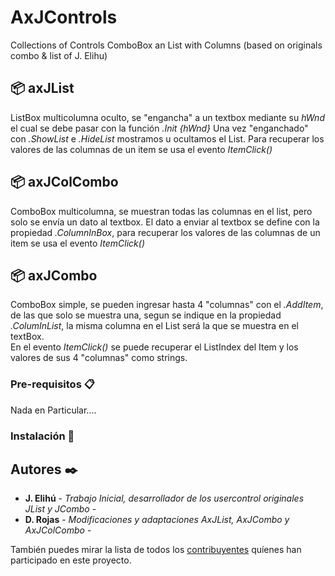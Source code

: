 # AxJControls
Collections of Controls ComboBox an List with Columns (based on originals combo &amp; list of J. Elihu)

## 📦 axJList 

ListBox multicolumna oculto, se "engancha" a un textbox mediante su _hWnd_ el cual se debe pasar con la función _.Init {hWnd}_
Una vez "enganchado" con _.ShowList_ e _.HideList_ mostramos u ocultamos el List.
Para recuperar los valores de las columnas de un item se usa el evento _ItemClick()_

## 📦 axJColCombo

ComboBox multicolumna, se muestran todas las columnas en el list, pero solo se envía un dato al textbox. El dato a enviar al textbox se define con la propiedad 
_.ColumnInBox_, para recuperar los valores de las columnas de un item se usa el evento _ItemClick()_

## 📦 axJCombo

ComboBox simple, se pueden ingresar hasta 4 "columnas" con el _.AddItem_, de las que solo se muestra una, segun se indique en la propiedad _.ColumInList_, 
la misma columna en el List será la que se muestra en el textBox.  
En el evento _ItemClick()_ se puede recuperar el ListIndex del Item y los valores de sus 4 "columnas" como strings.

### Pre-requisitos 📋

Nada en Particular....


### Instalación 🔧



## Autores ✒️

* **J. Elihú** - *Trabajo Inicial, desarrollador de los usercontrol originales JList y JCombo* - 
* **D. Rojas** - *Modificaciones y adaptaciones AxJList, AxJCombo y AxJColCombo* -

También puedes mirar la lista de todos los [contribuyentes](https://github.com/your/project/contributors) quíenes han participado en este proyecto.
